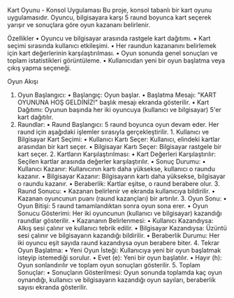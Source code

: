 Kart Oyunu - Konsol Uygulaması
Bu proje, konsol tabanlı bir kart oyunu uygulamasıdır. Oyuncu, bilgisayara karşı 5 raund boyunca kart seçerek yarışır ve sonuçlara göre oyun kazananı belirlenir.

Özellikler
  •	Oyuncu ve bilgisayar arasında rastgele kart dağıtımı.
  •	Kart seçimi sırasında kullanıcı etkileşimi.
  •	Her raundun kazananını belirlemek için kart değerlerinin karşılaştırılması.
  •	Oyun sonunda genel sonuçları ve toplam istatistikleri görüntüleme.
  •	Kullanıcıdan yeni bir oyun başlatma veya çıkış yapma seçeneği.

Oyun Akışı
  1. Oyun Başlangıcı:
    •	Başlangıç: Oyun başlar.
    •	Başlatma Mesajı: "KART OYUNUNA HOŞ GELDİNİZ!" başlık mesajı ekranda gösterilir.
    •	Kart Dağıtımı: Oyunun başında her iki oyuncuya (kullanıcı ve bilgisayar) 5'er kart dağıtılır.
  2. Raundlar:
    •	Raund Başlangıcı: 5 raund boyunca oyun devam eder. Her raund için aşağıdaki işlemler sırasıyla gerçekleştirilir.
    1.	Kullanıcı ve Bilgisayar Kart Seçimi:
       •	Kullanıcı Kartı Seçer: Kullanıcı, elindeki kartlar arasından bir kart seçer.
       •	Bilgisayar Kartı Seçer: Bilgisayar rastgele bir kart seçer.
    2.	Kartların Karşılaştırılması:
      •	Kart Değerleri Karşılaştırılır: Seçilen kartlar arasında değerler karşılaştırılır.
      •	Sonuç Durumu:
          •	Kullanıcı Kazanır: Kullanıcının kartı daha yüksekse, kullanıcı o raundu kazanır.
          •	Bilgisayar Kazanır: Bilgisayarın kartı daha yüksekse, bilgisayar o raundu kazanır.
          •	Beraberlik: Kartlar eşitse, o raund berabere olur.
    3.	Raund Sonucu:
      •	Kazanan belirlenir ve ekranda kullanıcıya bildirilir.
      •	Kazanan oyuncunun puanı (raund kazançları) bir artırılır.
    3. Oyun Sonu:
      •	Oyun Bitişi: 5 raund tamamlandıktan sonra oyun sona erer.
      •	Oyun Sonucu Gösterimi: Her iki oyuncunun (kullanıcı ve bilgisayar) kazandığı raundlar gösterilir.
      •	Kazananın Belirlenmesi:
          •	Kullanıcı Kazandıysa: Alkış sesi çalınır ve kullanıcı tebrik edilir.
          •	Bilgisayar Kazandıysa: Üzüntü sesi çalınır ve bilgisayarın kazandığı bildirilir.
          •	Beraberlik Durumu: Her iki oyuncu eşit sayıda raund kazandıysa oyun berabere biter.
    4. Tekrar Oyun Başlatma:
      •	Yeni Oyun İsteği: Kullanıcıya yeni bir oyun başlatmak isteyip istemediği sorulur.
          •	Evet (e): Yeni bir oyun başlatılır.
          •	Hayır (h): Oyun sonlandırılır ve toplam oyun sonuçları gösterilir.
    5. Toplam Sonuçlar:
      •	Sonuçların Gösterilmesi: Oyun sonunda toplamda kaç oyun oynandığı, kullanıcı ve bilgisayarın kazandığı oyun sayıları, beraberlik sayısı ekranda gösterilir.
